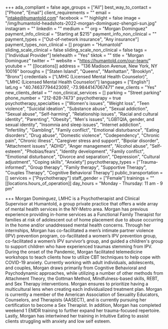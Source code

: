+++
ada_compliant = false
age_groups = ["All"]
best_way_to_contact = ["Phone", "Email"]
client_requirements = ""
email = "intake@humantold.com"
facebook = ""
highlight = false
image = "/img/humantold-headshots-2022-morgan-dominguez-shengzi-sun.jpg"
instagram = ""
linkedin = ""
medium = ""
org = "Morgan Dominguez"
payment_info_clinical = "Starting at $215"
payment_info_non_clinical = ""
payment_types = ["Out-of-network insurance", "Any insurance"]
payment_types_non_clinical = []
program = "Humantold"
sliding_scale_clinical = false
sliding_scale_non_clinical = false
tags = ["Individual Provider"]
telehealth = "Yes"
tiktok = ""
title = "Morgan Dominguez"
twitter = ""
website = "https://humantold.com/our-team/"
youtube = ""
[[locations]]
address = "136 Madison Avenue, New York, NY 10016"
boroughs = ["Staten Island", "Queens", "Manhattan", "Brooklyn", "Bronx"]
credentials = ["LMHC (Licensed Mental Health Counselor)", "LMHC (Licensed Mental Health Counselor)"]
languages = ["English"]
latLng = "40.74637794423097, -73.9844147067471"
new_clients = "Yes"
new_clients_detail = ""
non_clinical_services = []
parking = "Street parking"
phone_number = "212-828-7473"
psychotherapy = true
psychotherapy_specialties = ["Women's issues", "Weight loss", "Teen violence", "Suicidal ideation", "Substance abuse", "Sexual addiction", "Sexual abuse", "Self-harming", "Relationship issues", "Racial and cultural identity", "Parenting", "Obesity", "Men's issues", "LGBTQIA, gender, and sexual identity", "Insomnia and sleep issues", "Internet addiction", "Infertility", "Gambling", "Family conflict", "Emotional disturbance", "Eating disorders", "Drug abuse", "Domestic violence", "Codependency", "Chronic pain", "Chronic illness", "Caregiver stress and support", "Bipolar disorder", "Attachment issues", "ADHD", "Anger management", "Alcohol abuse", "Self-esteem", "Phobias/fears", "Identity development", "Family conflict", "Emotional disturbance", "Divorce and separation", "Depression", "Cultural adjustment", "Coping skills", "Anxiety"]
psychotherapy_types = ["Trauma-informed", "Group therapy", "Family therapy", "Supportive Therapy", "Couples Therapy", "Cognitive Behavioral Therapy"]
public_transportation = []
services = ["Psychotherapy"]
staff_gender = ["Female"]
trainings = ""
[[locations.hours_of_operation]]
day_hours = "Monday - Thursday: 11 am - 9 pm"

+++
Morgan Dominguez, LMHC is a Psychotherapist and Clinical Supervisor at Humantold, a group private practice that offers a wide array of mental health services in the NY-Metro area. Morgan has previous experience providing in-home services as a Functional Family Therapist for families at risk of adolescent out of home placement due to abuse occurring in the home and/or unaddressed mental health concerns. Through her internships, Morgan has co-facilitated a men’s intimate partner violence (IPV) prevention program, co-facilitated a women’s IPV prevention group, co-facilitated a women’s IPV survivor’s group, and guided a children's group to support children who have experienced traumas stemming from IPV. During the onset of the Pandemic, Morgan facilitated telemedicine workshops to teach clients how to utilize CBT techniques to help cope with COVID-19 anxiety. Currently working with adult individuals, adolescents, and couples, Morgan draws primarily from Cognitive Behavioral and Psychodynamic approaches, while utilizing a number of other methods from Attachment Theory, the Gottman Method, Mindfulness-based skills, REBT, and Sex Therapy interventions. Morgan ensures to prioritize having a multicultural lens when creating each individualized treatment plan. Morgan is currently a member of the American Association of Sexuality Educators, Counselors, and Therapists (AASECT), and is currently pursuing her certification to become a Sex Therapist. In addition, Morgan has completed weekend 1 EMDR training to further expand her trauma-focused repertoire. Lastly, Morgan has intertwined her training in Intuitive Eating to assist clients struggling with anxiety and low self esteem.